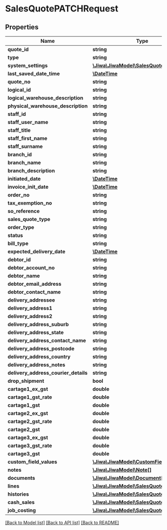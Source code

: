 # SalesQuotePATCHRequest

## Properties
Name | Type | Description | Notes
------------ | ------------- | ------------- | -------------
**quote_id** | **string** |  | [optional] 
**type** | **string** |  | [optional] 
**system_settings** | [**\Jiwa\JiwaModel\SalesQuoteSettings**](SalesQuoteSettings.md) |  | [optional] 
**last_saved_date_time** | [**\DateTime**](\DateTime.md) |  | [optional] 
**quote_no** | **string** |  | [optional] 
**logical_id** | **string** |  | [optional] 
**logical_warehouse_description** | **string** |  | [optional] 
**physical_warehouse_description** | **string** |  | [optional] 
**staff_id** | **string** |  | [optional] 
**staff_user_name** | **string** |  | [optional] 
**staff_title** | **string** |  | [optional] 
**staff_first_name** | **string** |  | [optional] 
**staff_surname** | **string** |  | [optional] 
**branch_id** | **string** |  | [optional] 
**branch_name** | **string** |  | [optional] 
**branch_description** | **string** |  | [optional] 
**initiated_date** | [**\DateTime**](\DateTime.md) |  | [optional] 
**invoice_init_date** | [**\DateTime**](\DateTime.md) |  | [optional] 
**order_no** | **string** |  | [optional] 
**tax_exemption_no** | **string** |  | [optional] 
**so_reference** | **string** |  | [optional] 
**sales_quote_type** | **string** |  | [optional] 
**order_type** | **string** |  | [optional] 
**status** | **string** |  | [optional] 
**bill_type** | **string** |  | [optional] 
**expected_delivery_date** | [**\DateTime**](\DateTime.md) |  | [optional] 
**debtor_id** | **string** |  | [optional] 
**debtor_account_no** | **string** |  | [optional] 
**debtor_name** | **string** |  | [optional] 
**debtor_email_address** | **string** |  | [optional] 
**debtor_contact_name** | **string** |  | [optional] 
**delivery_addressee** | **string** |  | [optional] 
**delivery_address1** | **string** |  | [optional] 
**delivery_address2** | **string** |  | [optional] 
**delivery_address_suburb** | **string** |  | [optional] 
**delivery_address_state** | **string** |  | [optional] 
**delivery_address_contact_name** | **string** |  | [optional] 
**delivery_address_postcode** | **string** |  | [optional] 
**delivery_address_country** | **string** |  | [optional] 
**delivery_address_notes** | **string** |  | [optional] 
**delivery_address_courier_details** | **string** |  | [optional] 
**drop_shipment** | **bool** |  | [optional] 
**cartage1_ex_gst** | **double** |  | [optional] 
**cartage1_gst_rate** | **double** |  | [optional] 
**cartage1_gst** | **double** |  | [optional] 
**cartage2_ex_gst** | **double** |  | [optional] 
**cartage2_gst_rate** | **double** |  | [optional] 
**cartage2_gst** | **double** |  | [optional] 
**cartage3_ex_gst** | **double** |  | [optional] 
**cartage3_gst_rate** | **double** |  | [optional] 
**cartage3_gst** | **double** |  | [optional] 
**custom_field_values** | [**\Jiwa\JiwaModel\CustomFieldValue[]**](CustomFieldValue.md) |  | [optional] 
**notes** | [**\Jiwa\JiwaModel\Note[]**](Note.md) |  | [optional] 
**documents** | [**\Jiwa\JiwaModel\Document[]**](Document.md) |  | [optional] 
**lines** | [**\Jiwa\JiwaModel\SalesQuoteLine[]**](SalesQuoteLine.md) |  | [optional] 
**histories** | [**\Jiwa\JiwaModel\SalesQuoteHistory[]**](SalesQuoteHistory.md) |  | [optional] 
**cash_sales** | [**\Jiwa\JiwaModel\SalesQuoteCashSales**](SalesQuoteCashSales.md) |  | [optional] 
**job_costing** | [**\Jiwa\JiwaModel\SalesQuoteJobCosting**](SalesQuoteJobCosting.md) |  | [optional] 

[[Back to Model list]](../README.md#documentation-for-models) [[Back to API list]](../README.md#documentation-for-api-endpoints) [[Back to README]](../README.md)


